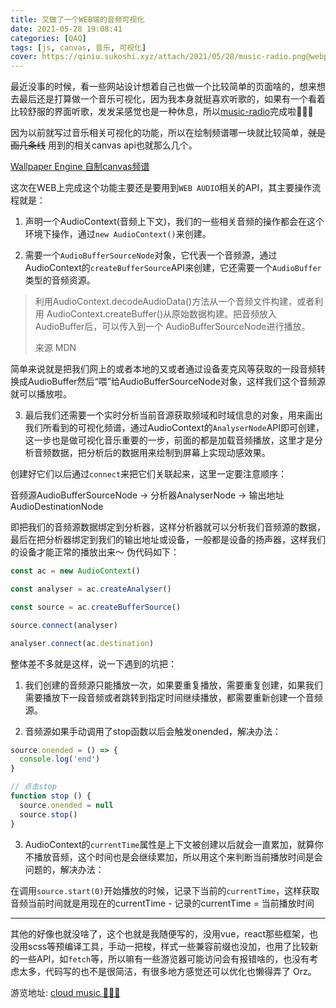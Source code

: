 ```yaml
---
title: 又做了一个WEB端的音频可视化
date: 2021-05-28 19:08:41
categories: [QAQ]
tags: [js, canvas, 音乐, 可视化]
cover: https://qiniu.sukoshi.xyz/attach/2021/05/28/music-radio.png@webp
---
```


最近没事的时候，看一些网站设计想着自己也做一个比较简单的页面啥的，想来想去最后还是打算做一个音乐可视化，因为我本身就挺喜欢听歌的，如果有一个看着比较舒服的界面听歌，发发呆感觉也是一种休息，所以[music-radio](https://music.sukoshi.xyz)完成啦🎉🎉🎉

因为以前就写过音乐相关可视化的功能，所以在绘制频谱哪一块就比较简单，~~就是画几条线~~ 用到的相关canvas api也就那么几个。

[Wallpaper Engine 自制canvas频谱](https://sukoshi.xyz/2017/04/190912.html)

这次在WEB上完成这个功能主要还是要用到`WEB AUDIO`相关的API，其主要操作流程就是：

1. 声明一个AudioContext(音频上下文)，我们的一些相关音频的操作都会在这个环境下操作，通过`new AudioContext()`来创建。

2. 需要一个`AudioBufferSourceNode`对象，它代表一个音频源，通过AudioContext的`createBufferSource`API来创建，它还需要一个`AudioBuffer`类型的音频资源。

> 利用AudioContext.decodeAudioData()方法从一个音频文件构建，或者利用 AudioContext.createBuffer()从原始数据构建。把音频放入AudioBuffer后，可以传入到一个 AudioBufferSourceNode进行播放。 
>
> 来源 MDN

简单来说就是把我们网上的或者本地的又或者通过设备麦克风等获取的一段音频转换成AudioBuffer然后“喂”给AudioBufferSourceNode对象，这样我们这个音频源就可以播放啦。

3. 最后我们还需要一个实时分析当前音源获取频域和时域信息的对象，用来画出我们所看到的可视化频谱，通过AudioContext的`AnalyserNode`API即可创建，这一步也是做可视化音乐重要的一步，前面的都是加载音频播放，这里才是分析音频数据，把分析后的数据用来绘制到屏幕上实现动感效果。

创建好它们以后通过`connect`来把它们关联起来，这里一定要注意顺序：

音频源AudioBufferSourceNode -> 分析器AnalyserNode -> 输出地址AudioDestinationNode

即把我们的音频源数据绑定到分析器，这样分析器就可以分析我们音频源的数据，最后在把分析器绑定到我们的输出地址或设备，一般都是设备的扬声器，这样我们的设备才能正常的播放出来～ 伪代码如下：

```js
const ac = new AudioContext()

const analyser = ac.createAnalyser()

const source = ac.createBufferSource()

source.connect(analyser)

analyser.connect(ac.destination)
```

整体差不多就是这样，说一下遇到的坑把：

1. 我们创建的音频源只能播放一次，如果要重复播放，需要重复创建，如果我们需要播放下一段音频或者跳转到指定时间继续播放，都需要重新创建一个音频源。

2. 音频源如果手动调用了stop函数以后会触发onended，解决办法：

```js
source.onended = () => {
  console.log('end')
}

// 点击stop
function stop () {
  source.onended = null
  source.stop()
}
```

3. AudioContext的`currentTime`属性是上下文被创建以后就会一直累加，就算你不播放音频，这个时间也是会继续累加，所以用这个来判断当前播放时间是会问题的，解决办法：

在调用`source.start(0)`开始播放的时候，记录下当前的`currentTime`，这样获取音频当前时间就是用现在的currentTime - 记录的currentTime = 当前播放时间

-----

其他的好像也就没啥了，这个也就是我随便写的，没用vue，react那些框架，也没用scss等预编译工具，手动一把梭，样式一些兼容前缀也没加，也用了比较新的一些API，如`fetch`等，所以嘛有一些游览器可能访问会有报错啥的，也没有考虑太多，代码写的也不是很简洁，有很多地方感觉还可以优化也懒得弄了 Orz。

游览地址: [cloud music 🎵🎵🎵](https://music.sukoshi.xyz)